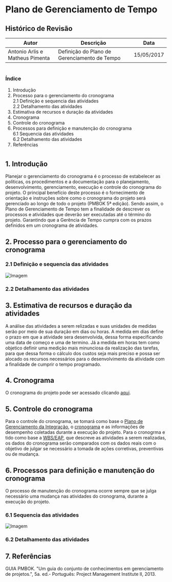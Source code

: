 <h1> Plano de Gerenciamento de Tempo </h1>

<h2> Histórico de Revisão </h2>

| Autor                           | Descrição                                    | Data       |
|---------------------------------|----------------------------------------------|------------|
| Antonio Arlis e Matheus Pimenta | Definição do Plano de Gerenciamento de Tempo | 15/05/2017 |

#
### Índice

1. Introdução
2. Processo para o gerenciamento do cronograma    
2.1 Definição e sequencia das atividades    
2.2 Detalhamento das atividades
3. Estimativa de recursos e duração da atividades
4. Cronograma
5. Controle do cronograma
6. Processos para definição e manutenção do cronograma    
6.1 Sequencia das atividades    
6.2 Detalhamento das atividades
7. Referências

#

## 1. Introdução      
Planejar o gerenciamento do cronograma é o processo de estabelecer as políticas, os procedimentos e a documentação para o planejamento, 
desenvolvimento, gerenciamento, execução e controle do cronograma do projeto. O principal benefício deste processo é o fornecimento de 
orientação e instruções sobre como o cronograma do projeto será gerenciado ao longo de todo o projeto (PMBOK 5ª edição). Sendo assim, o 
Plano de Gerenciamento de Tempo tem a finalidade de descrever os processos e atividades que deverão ser executadas até o término do projeto. 
Garantindo que a Gerência de Tempo cumpra com os prazos definidos em um cronograma de atividades.

## 2. Processo para o gerenciamento do cronograma    
### 2.1 Definição e sequencia das atividades  

![Imagem](https://github.com/matheuspiment/acert/blob/master/docs/diagrama%20cronograma.PNG)

### 2.2 Detalhamento das atividades

## 3. Estimativa de recursos e duração da atividades
A análise das atividades a serem relizadas e suas unidades de medidas serão por meio de sua duração em dias ou horas.
A medida em dias define o prazo em que a atividade sera desenvolvida, dessa forma especificando uma data de começo e uma de termino. 
Já a medida em horas tem como objetico definir uma medição mais minunciosa da realização das tarefas, para que dessa forma o cálculo 
dos custos seja mais preciso e possa ser alocado os recursos necessários para o desenvolvimento da atividade com a finalidade de cumprir
o tempo programado.

## 4. Cronograma
O cronograma do projeto pode ser acessado clicando [aqui](https://github.com/matheuspiment/acert/blob/master/docs/cronograma.md).

## 5. Controle do cronograma
Para o controle do cronograma, se tomará como base o [Plano de Gerenciamento da Integração](https://github.com/matheuspiment/acert/blob/master/docs/plano-integracao.pdf), o [cronograma](https://github.com/matheuspiment/acert/blob/master/docs/cronograma.md) e as informações de desempenho
coletadas durante a execução do projeto. Para o cronogrma e tido como base a [WBS/EAP](https://github.com/matheuspiment/acert/blob/master/docs/EAP.png), que descreve as atividades a serem realizadas, 
os dados do cronograma serão comparados com os dados reais com o objetivo de julgar se necessário a tomada de ações corretivas, preventivas 
ou de mudança.

## 6. Processos para definição e manutenção do cronograma
O processo de manutenção do cronograma ocorre sempre que se julga necessário uma mudança nas atividades do cronograma, durante 
a execução do projeto.
### 6.1 Sequencia das atividades    

![Imagem](https://github.com/matheuspiment/acert/blob/master/docs/Mudan%C3%A7as%20no%20cronograma.PNG)

### 6.2 Detalhamento das atividades


## 7. Referências
GUIA PMBOK. "Um guia do conjunto de conhecimentos em gerenciamento de projetos.", 5a. ed.- Português: Project Management Institute II, 2013.
